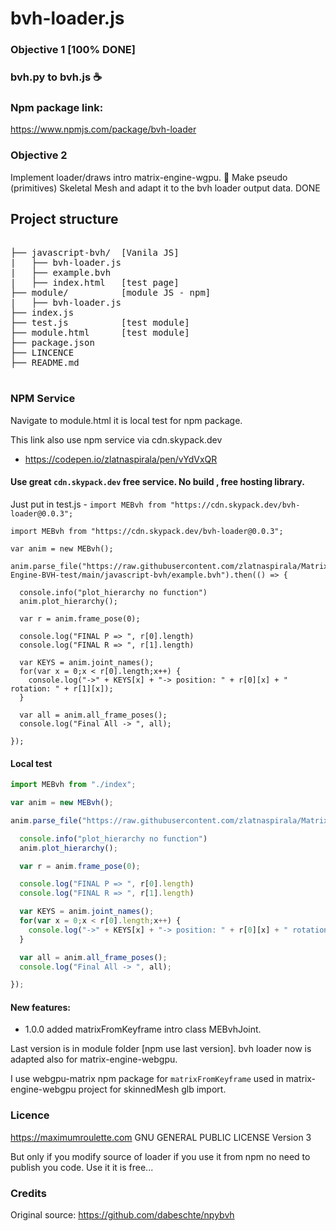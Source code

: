 
# bvh-loader.js


### Objective 1 [100% DONE]
### bvh.py to bvh.js ☕


### Npm package link:
https://www.npmjs.com/package/bvh-loader



### Objective 2

Implement loader/draws intro matrix-engine-wgpu. 🤞
Make pseudo (primitives) Skeletal Mesh and adapt it to the bvh loader output data. DONE


## Project structure

<pre>

├── javascript-bvh/  [Vanila JS]
|   ├── bvh-loader.js
|   ├── example.bvh
|   ├── index.html   [test page]
├── module/          [module JS - npm]
|   ├── bvh-loader.js
├── index.js
├── test.js          [test module]
├── module.html      [test module]
├── package.json
├── LINCENCE
├── README.md

</pre>


### NPM Service

Navigate to module.html it is local test for npm package.

This link also use npm service via cdn.skypack.dev
 - https://codepen.io/zlatnaspirala/pen/vYdVxQR

#### Use great `cdn.skypack.dev` free service. No build , free hosting library.
Just put in test.js - `import MEBvh from "https://cdn.skypack.dev/bvh-loader@0.0.3";`

```
import MEBvh from "https://cdn.skypack.dev/bvh-loader@0.0.3";

var anim = new MEBvh();

anim.parse_file("https://raw.githubusercontent.com/zlatnaspirala/Matrix-Engine-BVH-test/main/javascript-bvh/example.bvh").then(() => {

  console.info("plot_hierarchy no function")
  anim.plot_hierarchy();

  var r = anim.frame_pose(0);

  console.log("FINAL P => ", r[0].length)
  console.log("FINAL R => ", r[1].length)

  var KEYS = anim.joint_names();
  for(var x = 0;x < r[0].length;x++) {
    console.log("->" + KEYS[x] + "-> position: " + r[0][x] + " rotation: " + r[1][x]);
  }

  var all = anim.all_frame_poses();
  console.log("Final All -> ", all);

});

```

#### Local test

```js
import MEBvh from "./index";

var anim = new MEBvh();

anim.parse_file("https://raw.githubusercontent.com/zlatnaspirala/Matrix-Engine-BVH-test/main/javascript-bvh/example.bvh").then(() => {

  console.info("plot_hierarchy no function")
  anim.plot_hierarchy();

  var r = anim.frame_pose(0);

  console.log("FINAL P => ", r[0].length)
  console.log("FINAL R => ", r[1].length)

  var KEYS = anim.joint_names();
  for(var x = 0;x < r[0].length;x++) {
    console.log("->" + KEYS[x] + "-> position: " + r[0][x] + " rotation: " + r[1][x]);
  }

  var all = anim.all_frame_poses();
  console.log("Final All -> ", all);

});

```

#### New features:
 - 1.0.0 added matrixFromKeyframe intro class MEBvhJoint.

Last version is in module folder [npm use last version].
bvh loader now is adapted also for matrix-engine-webgpu.

I use webgpu-matrix npm package for `matrixFromKeyframe` used in matrix-engine-webgpu project for skinnedMesh glb import.


### Licence

https://maximumroulette.com 
GNU GENERAL PUBLIC LICENSE Version 3

But only if you modify source of loader if you use it from npm no need to publish you code.
Use it it is free...

### Credits

Original source: https://github.com/dabeschte/npybvh
